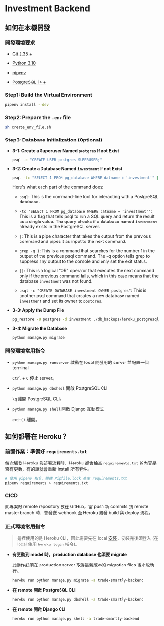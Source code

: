 # Investment Backend

## 如何在本機開發

### 開發環境要求

- [Git 2.35 +](https://git-scm.com/book/en/v2/Getting-Started-Installing-Git)

- [Python 3.10](https://www.python.org/downloads/release/python-3109/)

- [pipenv](https://pypi.org/project/pipenv/)

- [PostgreSQL 14 +](https://adamtheautomator.com/install-postgresql-on-mac/)

### Step1: Build the Virtual Environment

```bash
pipenv install --dev
```

### Step2: Prepare the `.env` file

```bash
sh create_env_file.sh
```

### Step3: Database Initialization (Optional)

- **3-1: Create a Superuser Named `postgres` If not Exist**

    ```bash
    psql -c "CREATE USER postgres SUPERUSER;"
    ```

- **3-2: Create a Database Named `investment` If not Exist**

    ```bash
    psql -tc "SELECT 1 FROM pg_database WHERE datname = 'investment'" | grep -q 1 || psql -c "CREATE DATABASE investment OWNER postgres"
    ```

    Here's what each part of the command does:

  - `psql`: This is the command-line tool for interacting with a PostgreSQL database.

  - `-tc "SELECT 1 FROM pg_database WHERE datname = 'investment'"`: This is a flag that tells psql to run a SQL query and return the result as a single value. The query checks if a database named `investment` already exists in the PostgreSQL server.

  - `|`: This is a pipe character that takes the output from the previous command and pipes it as input to the next command.

  - `grep -q 1`: This is a command that searches for the number 1 in the output of the previous psql command. The -q option tells grep to suppress any output to the console and only set the exit status.

  - `||`: This is a logical "OR" operator that executes the next command only if the previous command fails, which in this case means that the database `investment` was not found.

  - `psql -c "CREATE DATABASE investment OWNER postgres"`: This is another psql command that creates a new database named `investment` and set its owner to `postgres`.

- **3-3: Apply the Dump File**

    ```bash
    pg_restore -U postgres -d investment ./db_backups/heroku_postgresql_latest
    ```

- **3-4: Migrate the Database**

    ```bash
    python manage.py migrate
    ```

### 開發環境常用指令

- `python manage.py runserver` 啟動在 local 開發用的 server 並配置一個 terminal

    `Ctrl` + `C` 停止 server。

- `python manage.py dbshell` 開啟 PostgreSQL CLI

    `\q` 離開 PostgreSQL CLI。

- `python manage.py shell` 開啟 Django 互動模式

    `exit()` 離開。

## 如何部署在 Heroku？

### 前置作業：準備好 `requirements.txt`

每次觸發 Heroku 的部署流程時，Heroku 都會檢查 `requirements.txt` 的內容是否有更動，有的話就會重新 install 所有套件。

```bash
# 使用 pipenv 指令，根據 Pipfile.lock 產生 requirements.txt
pipenv requirements > requirements.txt
```

### CICD

此專案的 remote repository 放在 GitHub，當 push 新 commits 到 remote master branch 時，會發送 webhook 至 Heroku 觸發 build 與 deploy 流程。

### 正式環境常用指令

>這裡使用的是 Heroku CLI，因此需要先在 local [安裝](https://devcenter.heroku.com/articles/heroku-cli)，安裝完後須登入 (在 local 使用 `heroku login` 指令)。

- **有更動到 model 時，production database 也須要 migrate**

    此動作必須在 production server 取得最新版本的 migration files 後才能執行。

    ```bash
    heroku run python manage.py migrate -a trade-smartly-backend
    ```

- **在 remote 開啟 PostgreSQL CLI**

    ```bash
    heroku run python manage.py dbshell -a trade-smartly-backend
    ```

- **在 remote 開啟 Django CLI**

    ```bash
    heroku run python manage.py shell -a trade-smartly-backend
    ```
